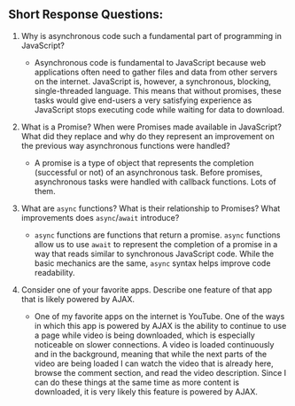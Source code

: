 ## Short Response Questions:

1. Why is asynchronous code such a fundamental part of programming in JavaScript?
    + Asynchronous code is fundamental to JavaScript because web applications often need to gather files and data from other servers on the internet. JavaScript is, however, a synchronous, blocking, single-threaded language. This means that without promises, these tasks would give end-users a very satisfying experience as JavaScript stops executing code while waiting for data to download.

2. What is a Promise? When were Promises made available in JavaScript? What did they replace and why do they represent an improvement on the previous way asynchronous functions were handled?
    + A promise is a type of object that represents the completion (successful or not) of an asynchronous task. Before promises, asynchronous tasks were handled with callback functions. Lots of them.

3. What are `async` functions? What is their relationship to Promises? What improvements does `async`/`await` introduce?
    + `async` functions are functions that return a promise. `async` functions allow us to use `await` to represent the completion of a promise in a way that reads similar to synchronous JavaScript code. While the basic mechanics are the same, `async` syntax helps improve code readability.

4. Consider one of your favorite apps. Describe one feature of that app that is likely powered by AJAX.
    + One of my favorite apps on the internet is YouTube. One of the ways in which this app is powered by AJAX is the ability to continue to use a page while video is being downloaded, which is especially noticeable on slower connections. A video is loaded continuously and in the background, meaning that while the next parts of the video are being loaded I can watch the video that is already here, browse the comment section, and read the video description. Since I can do these things at the same time as more content is downloaded, it is very likely this feature is powered by AJAX.